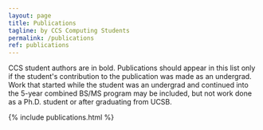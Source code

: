 ```yaml
---
layout: page
title: Publications
tagline: by CCS Computing Students
permalink: /publications
ref: publications
---
```


CCS student authors are in bold. Publications should appear in this list only if the student's contribution to the publication was made as an undergrad. Work that started while the student was an undergrad and continued into the 5-year combined BS/MS program may be included, but not work done as a Ph.D. student or after graduating from UCSB.

{% include publications.html %}
